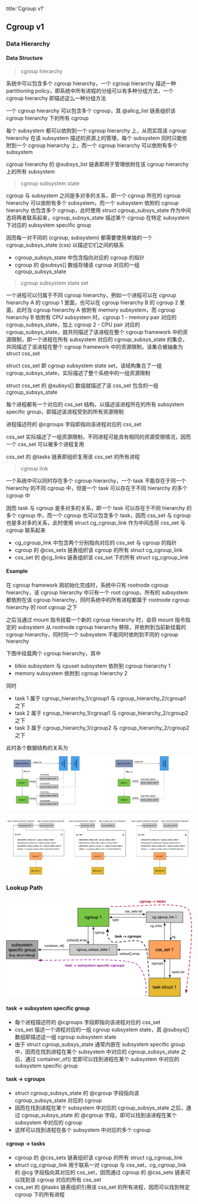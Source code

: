 title:'Cgroup v1'
## Cgroup v1

### Data Hierarchy

#### Data Structure

> cgroup hierarchy

系统中可以包含多个 cgroup hierarchy，一个 cgroup hierarchy 描述一种 partitioning policy，即系统中所有进程的分组可以有多种分组方法，一个 cgroup hierarchy 即描述这么一种分组方法


一个 cgroup hierarchy 可以包含多个 cgroup，其 @allcg_list 链表组织该 cgroup hierarchy 下的所有 cgroup


每个 subsystem 都可以依附到一个 cgroup hierarchy 上，从而实现该 cgroup hierarchy 在该 subsystem 描述的资源上的管理，每个 subsystem 同时只能依附到一个 cgroup hierarchy 上，而一个 cgroup hierarchy 可以依附有多个 subsystem

cgroup hierarchy 的 @subsys_list 链表即用于管理依附在该 cgroup hierarchy 上的所有 subsystem


> cgroup subsystem state

cgroup 与 subsystem 之间是多对多的关系，即一个 cgroup 所在的 cgroup hierarchy 可以依附有多个 subsystem，而一个 subsystem 依附的 cgroup hierarchy 也包含多个 cgroup，此时使用 struct cgroup_subsys_state 作为中间态将两者联系起来，cgroup_subsys_state 描述某个 cgroup 在特定 subsystem 下对应的 subsystem specific group

因而每一对不同的 (cgroup, subsystem) 都需要使用单独的一个 cgroup_subsys_state (css) 以描述它们之间的联系

- cgroup_subsys_state 中包含指向对应的 cgroup 的指针
- cgroup 的 @subsys[] 数组存储该 cgroup 对应的一组 cgroup_subsys_state


> cgroup subsystem state set

一个进程可以归属于不同 cgroup hierarchy，例如一个进程可以在 cgroup hierarchy A 的 cgroup 1 里面，也可以在 cgroup hierarchy B 的 cgroup 2 里面，此时当 cgroup hierarchy A 依附有 memory subsystem，而 cgroup hierarchy B 依附有 CPU subsystem 时，cgroup 1 - memory pair 对应的 cgroup_subsys_state，加上 cgroup 2 - CPU pair 对应的 cgroup_subsys_state，就共同描述了该进程在整个 cgroup framework 中的资源限制，即一个进程在所有 subsystem 对应的 cgroup_subsys_state 的集合，共同描述了该进程在整个 cgroup framework 中的资源限制，该集合被抽象为 struct css_set

struct css_set 即 cgroup subsystem state set，该结构集合了一组 cgroup_subsys_state，实际描述了整个系统中的一组资源限制

struct css_set 的 @subsys[] 数组就描述了该 css_set 包含的一组 cgroup_subsys_state


每个进程都有一个对应的 css_set 结构，以描述该进程所在的所有 subsystem specific group，即描述该进程受到的所有资源限制

进程描述符的 @cgroups 字段即指向该进程对应的 css_set


css_set 实际描述了一组资源限制，不同进程可能具有相同的资源受限情况，因而一个 css_set 可以被多个进程复用

css_set 的 @tasks 链表即组织复用该 css_set 的所有进程


> cgroup link

一个系统中可以同时存在多个 cgroup hierarchy，一个 task 不能存在于同一个 hierarchy 的不同 cgroup 中，但是一个 task 可以存在于不同 hierarchy 的多个 cgroup 中

因而 task 与 cgroup 是多对多的关系，即一个 task 可以存在于不同 hierarchy 的多个 cgroup 中，而一个 cgroup 也可以包含多个 task，因而 css_set 与 cgroup 也是多对多的关系，此时使用 struct cg_cgroup_link 作为中间态将 css_set 与 cgroup 联系起来

- cg_cgroup_link 中包含两个分别指向对应的 css_set 与 cgroup 的指针
- cgroup 的 @css_sets 链表组织该 cgroup 的所有 struct cg_cgroup_link
- css_set 的 @cg_links 链表组织该 css_set 下的所有 struct cg_cgroup_link


#### Example

在 cgroup framework 刚初始化完成时，系统中只有 rootnode cgroup hierarchy，该 cgroup hierarchy 中只有一个 root cgroup，所有的 subsystem 都依附在该 cgroup hierarchy，同时系统中的所有进程都属于 rootnode cgroup hierarchy 的 root cgroup 之下

之后当通过 mount 指令挂载一个新的 cgroup hierarchy 时，会将 mount 指令指定的 subsystem 从 rootnode cgroup hierarchy 移除，并依附到当前新挂载的 cgroup hierarchy，同时同一个 subsystem 不能同时依附到不同的 cgroup hierarchy


下图中挂载两个 cgroup hierarchy，其中

- blkio subsystem 与 cpuset subsystem 依附到 cgroup hierarchy 1
- memory subsystem 依附到 cgroup hierarchy 2


同时

- task 1 属于 cgroup_hierarchy_1/cgroup1 与 cgroup_hierarchy_2/cgroup1 之下
- task 2 属于 cgroup_hierarchy_1/cgroup1 与 cgroup_hierarchy_2/cgroup2 之下
- task 3 属于 cgroup_hierarchy_1/cgroup2 与 cgroup_hierarchy_2/cgroup2 之下

此时各个数据结构的关系为

![cgroup_framework](media/16221921883935/cgroup_framework.png)


### Lookup Path

![cgroup_lookup_path](media/16221921883935/cgroup_lookup_path.jpg)


#### task -> subsystem specific group

- 每个进程描述符的 @cgroups 字段即指向该进程对应的 css_set
- css_set 描述一个进程对应的一组 cgroup subsystem state，其 @subsys[] 数组即描述这一组 cgroup subsystem state
- 由于 struct cgroup_subsys_state 通常内嵌在 subsystem specific group 中，因而在找到进程在某个 subsystem 中对应的 cgroup_subsys_state 之后，通过 container_of() 宏即可以找到进程在某个 subsystem 中对应的 subsystem specific group


#### task -> cgroups

- struct cgroup_subsys_state 的 @cgroup 字段指向该 cgroup_subsys_state 对应的 cgroup
- 因而在找到进程在某个 subsystem 中对应的 cgroup_subsys_state 之后，通过 cgroup_subsys_state 的 @cgroup 字段，即可以找到该进程在某个 subsystem 中对应的 cgroup
- 这样可以找到进程在各个 subsystem 中对应的多个 cgroup


#### cgroup -> tasks

- cgroup 的 @css_sets 链表组织该 cgroup 的所有 struct cg_cgroup_link
- struct cg_cgroup_link 用于联系一对 cgroup 与 css_set，cg_cgroup_link 的 @cg 字段指向其对应的 css_set，因而通过 cgroup 的 @css_sets 链表可以找到该 cgroup 对应的所有 css_set
- css_set 的 @tasks 链表组织引用该 css_set 的所有进程，因而可以找到特定 cgroup 下的所有进程

